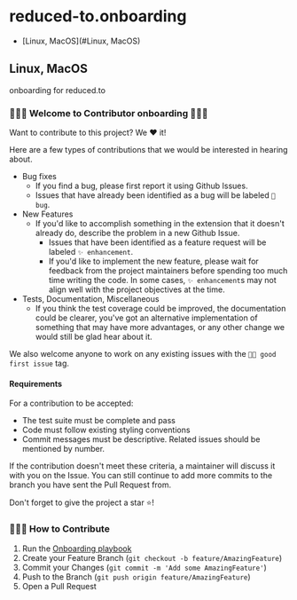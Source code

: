 # reduced-to.onboarding


- [Linux, MacOS](#Linux, MacOS)


## Linux, MacOS
onboarding for reduced.to

### 🥇🥇🥇 Welcome to Contributor onboarding 👋👋👋


Want to contribute to this project? We ❤️ it!

Here are a few types of contributions that we would be interested in hearing about.

- Bug fixes
  - If you find a bug, please first report it using Github Issues.
  - Issues that have already been identified as a bug will be labeled `🐛 bug`.
- New Features
  - If you'd like to accomplish something in the extension that it doesn't already do, describe the problem in a new Github Issue.
    - Issues that have been identified as a feature request will be labeled `✨ enhancement`.
    - If you'd like to implement the new feature, please wait for feedback from the project maintainers before spending
      too much time writing the code. In some cases, `✨ enhancement`s may not align well with the project objectives at
      the time.
- Tests, Documentation, Miscellaneous
  - If you think the test coverage could be improved, the documentation could be clearer, you've got an alternative
    implementation of something that may have more advantages, or any other change we would still be glad hear about
    it.

We also welcome anyone to work on any existing issues with the `👋🏽 good first issue` tag.

#### Requirements

For a contribution to be accepted:

- The test suite must be complete and pass
- Code must follow existing styling conventions
- Commit messages must be descriptive. Related issues should be mentioned by number.

If the contribution doesn't meet these criteria, a maintainer will discuss it with you on the Issue. You can still
continue to add more commits to the branch you have sent the Pull Request from.

Don't forget to give the project a star ⭐!

### 📝📝📝 How to Contribute

1. Run the [Onboarding playbook](ONBOARDING.md)
2. Create your Feature Branch (`git checkout -b feature/AmazingFeature`)
3. Commit your Changes (`git commit -m 'Add some AmazingFeature'`)
4. Push to the Branch (`git push origin feature/AmazingFeature`)
5. Open a Pull Request
